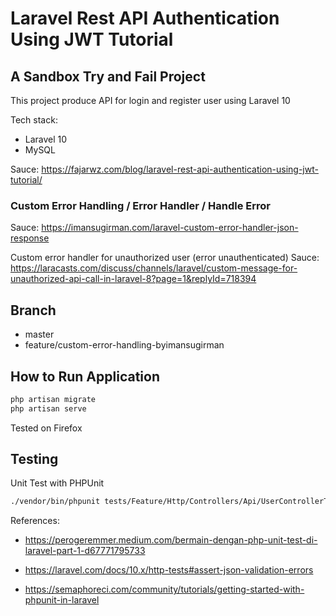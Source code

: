 # Laravel Rest API Authentication Using JWT Tutorial
## A Sandbox Try and Fail Project

This project produce API for login and register user using Laravel 10

Tech stack:
- Laravel 10
- MySQL

Sauce: https://fajarwz.com/blog/laravel-rest-api-authentication-using-jwt-tutorial/

### Custom Error Handling / Error Handler / Handle Error
Sauce: https://imansugirman.com/laravel-custom-error-handler-json-response

Custom error handler for unauthorized user (error unauthenticated)
Sauce: https://laracasts.com/discuss/channels/laravel/custom-message-for-unauthorized-api-call-in-laravel-8?page=1&replyId=718394


## Branch
- master
- feature/custom-error-handling-byimansugirman

## How to Run Application

```bash
php artisan migrate
php artisan serve
```

Tested on Firefox

## Testing

Unit Test with PHPUnit

```bash
./vendor/bin/phpunit tests/Feature/Http/Controllers/Api/UserControllerTest.php
```

References:
- https://perogeremmer.medium.com/bermain-dengan-php-unit-test-di-laravel-part-1-d67771795733

- https://laravel.com/docs/10.x/http-tests#assert-json-validation-errors

- https://semaphoreci.com/community/tutorials/getting-started-with-phpunit-in-laravel